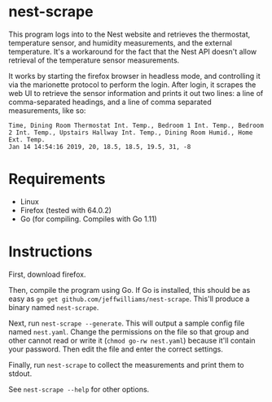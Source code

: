 # nest-scrape

This program logs into to the Nest website and retrieves the thermostat, temperature sensor, and humidity measurements, and the external temperature. It's a workaround for the fact that the Nest API doesn't allow retrieval of the temperature sensor measurements.

It works by starting the firefox browser in headless mode, and controlling it via the marionette protocol to perform the login. After login, it scrapes the web UI to retrieve the sensor information and prints it out two lines: a line of comma-separated headings, and a line of comma separated measurements, like so:
  
    Time, Dining Room Thermostat Int. Temp., Bedroom 1 Int. Temp., Bedroom 2 Int. Temp., Upstairs Hallway Int. Temp., Dining Room Humid., Home Ext. Temp.
    Jan 14 14:54:16 2019, 20, 18.5, 18.5, 19.5, 31, -8


# Requirements

  * Linux
  * Firefox (tested with 64.0.2)
  * Go (for compiling. Compiles with Go 1.11)

# Instructions

First, download firefox.

Then, compile the program using Go. If Go is installed, this should be as easy as `go get github.com/jeffwilliams/nest-scrape`. This'll produce a binary named `nest-scrape`.

Next, run `nest-scrape --generate`. This will output a sample config file named `nest.yaml`. Change the permissions on the file so that group and other cannot read or write it (`chmod go-rw nest.yaml`) because it'll contain your password. Then edit the file and enter the correct settings.

Finally, run `nest-scrape` to collect the measurements and print them to stdout.

See `nest-scrape --help` for other options.

